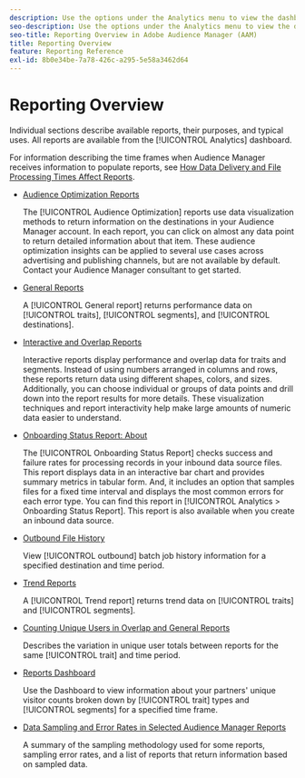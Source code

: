 ```yaml
---
description: Use the options under the Analytics menu to view the dashboard and various reports.
seo-description: Use the options under the Analytics menu to view the dashboard and various reports in Adobe Audience Manager (AAM).
seo-title: Reporting Overview in Adobe Audience Manager (AAM)
title: Reporting Overview
feature: Reporting Reference
exl-id: 8b0e34be-7a78-426c-a295-5e58a3462d64
---
```

# Reporting Overview

Individual sections describe available reports, their purposes, and typical uses. All reports are available from the [!UICONTROL Analytics] dashboard.

For information describing the time frames when Audience Manager receives information to populate reports, see [How Data Delivery and File Processing Times Affect Reports](/help/using/reference/reporting-file-transfer-timeframe.md).

* [Audience Optimization Reports](/help/using/reporting/audience-optimization-reports/audience-optimization-reports.md)

  The [!UICONTROL Audience Optimization] reports use data visualization methods to return information on the destinations in your Audience Manager account. In each report, you can click on almost any data point to return detailed information about that item. These audience optimization insights can be applied to several use cases across advertising and publishing channels, but are not available by default. Contact your Audience Manager consultant to get started.

* [General Reports](/help/using/reporting/general-reports.md)

  A [!UICONTROL General report] returns performance data on [!UICONTROL traits], [!UICONTROL segments], and [!UICONTROL destinations].

* [Interactive and Overlap Reports](/help/using/reporting/dynamic-reports/dynamic-reports.md)

  Interactive reports display performance and overlap data for traits and segments. Instead of using numbers arranged in columns and rows, these reports return data using different shapes, colors, and sizes. Additionally, you can choose individual or groups of data points and drill down into the report results for more details. These visualization techniques and report interactivity help make large amounts of numeric data easier to understand.

* [Onboarding Status Report: About](/help/using/reporting/onboarding-status-report.md)

  The [!UICONTROL Onboarding Status Report] checks success and failure rates for processing records in your inbound data source files. This report displays data in an interactive bar chart and provides summary metrics in tabular form. And, it includes an option that samples files for a fixed time interval and displays the most common errors for each error type. You can find this report in [!UICONTROL Analytics > Onboarding Status Report]. This report is also available when you create an inbound data source.

* [Outbound File History](/help/using/reporting/outbound-history-report.md)

  View [!UICONTROL outbound] batch job history information for a specified destination and time period.

* [Trend Reports](/help/using/reporting/trend-reports.md)

  A [!UICONTROL Trend report] returns trend data on [!UICONTROL traits] and [!UICONTROL segments].

* [Counting Unique Users in Overlap and General Reports](/help/using/reporting/unique-user-counts.md)

  Describes the variation in unique user totals between reports for the same [!UICONTROL trait] and time period.

* [Reports Dashboard](/help/using/reporting/trend-reports.md)

  Use the Dashboard to view information about your partners' unique visitor counts broken down by [!UICONTROL trait] types and [!UICONTROL segments] for a specified time frame.

* [Data Sampling and Error Rates in Selected Audience Manager Reports](/help/using/reporting/report-sampling.md)

  A summary of the sampling methodology used for some reports, sampling error rates, and a list of reports that return information based on sampled data.
